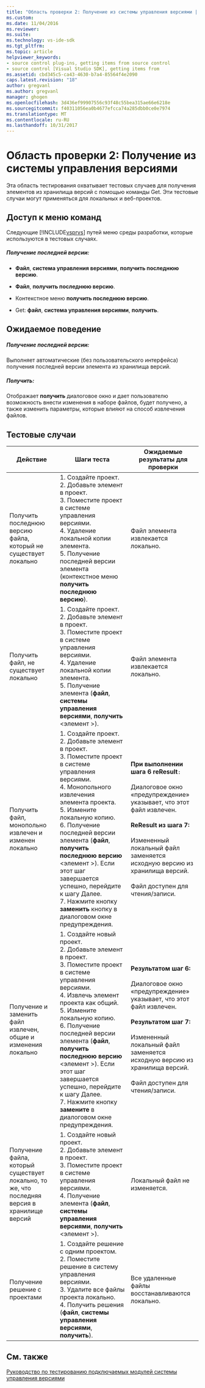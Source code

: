 ```yaml
---
title: "Область проверки 2: Получение из системы управления версиями | Документы Microsoft"
ms.custom: 
ms.date: 11/04/2016
ms.reviewer: 
ms.suite: 
ms.technology: vs-ide-sdk
ms.tgt_pltfrm: 
ms.topic: article
helpviewer_keywords:
- source control plug-ins, getting items from source control
- source control [Visual Studio SDK], getting items from
ms.assetid: cbd345c5-ca43-4630-b7a4-85564f4e2090
caps.latest.revision: "18"
author: gregvanl
ms.author: gregvanl
manager: ghogen
ms.openlocfilehash: 3d436ef99907556c93f48c55bea315ae66e6218e
ms.sourcegitcommit: f40311056ea0b4677efcca74a285dbb0ce0e7974
ms.translationtype: MT
ms.contentlocale: ru-RU
ms.lasthandoff: 10/31/2017
---
```

# <a name="test-area-2-get-from-source-control"></a>Область проверки 2: Получение из системы управления версиями
Эта область тестирования охватывает тестовых случаев для получения элементов из хранилища версий с помощью команды Get. Эти тестовые случаи могут применяться для локальных и веб-проектов.  
  
## <a name="command-menu-access"></a>Доступ к меню команд  
 Следующие [!INCLUDE[vsprvs](../../code-quality/includes/vsprvs_md.md)] путей меню среды разработки, которые используются в тестовых случаях.  
  
##### <a name="get-latest-version"></a>Получение последней версии:  
  
-   **Файл**, **система управления версиями**, **получить последнюю версию**.  
  
-   **Файл**, **получить последнюю версию**.  
  
-   Контекстное меню **получить последнюю версию**.  
  
-   Get: **файл**, **система управления версиями**, **получить**.  
  
## <a name="expected-behavior"></a>Ожидаемое поведение  
  
##### <a name="get-latest-version"></a>Получение последней версии:  
 Выполняет автоматические (без пользовательского интерфейса) получения последней версии элемента из хранилища версий.  
  
##### <a name="get"></a>Получить:  
 Отображает **получить** диалоговое окно и дает пользователю возможность внести изменения в наборе файлов, будет получено, а также изменить параметры, которые влияют на способ извлечения файлов.  
  
## <a name="test-cases"></a>Тестовые случаи  
  
|Действие|Шаги теста|Ожидаемые результаты для проверки|  
|------------|----------------|--------------------------------|  
|Получить последнюю версию файла, который не существует локально|1.  Создайте проект.<br />2.  Добавьте элемент в проект.<br />3.  Поместите проект в системе управления версиями.<br />4.  Удаление локальной копии элемента.<br />5.  Получение последней версии элемента (контекстное меню **получить последнюю версию**).|Файл элемента извлекается локально.|  
|Получить файл, не существует локально|1.  Создайте проект.<br />2.  Добавьте элемент в проект.<br />3.  Поместите проект в системе управления версиями.<br />4.  Удаление локальной копии элемента.<br />5.  Получение элемента (**файл**, **системы управления версиями**, **получить** \<элемент >).|Файл элемента извлекается локально.|  
|Получить файл, монопольно извлечен и изменен локально|1.  Создайте проект.<br />2.  Добавьте элемент в проект.<br />3.  Поместите проект в системе управления версиями.<br />4.  Монопольного извлечения элемента проекта.<br />5.  Измените локальную копию.<br />6.  Получение последней версии элемента (**файл**, **получить последнюю версию** \<элемент >). Если этот шаг завершается успешно, перейдите к шагу Далее.<br />7.  Нажмите кнопку **заменить** кнопку в диалоговом окне предупреждения.|**При выполнении шага 6 reResult**`:`<br /><br /> Диалоговое окно «предупреждение» указывает, что этот файл извлечен.<br /><br /> **ReResult из шага 7:**<br /><br /> Измененный локальный файл заменяется исходную версию из хранилища версий.<br /><br /> Файл доступен для чтения/записи.|  
|Получение и заменить файл извлечен, общие и изменения локально|1.  Создайте новый проект.<br />2.  Добавьте элемент в проект.<br />3.  Поместите проект в системе управления версиями.<br />4.  Извлечь элемент проекта как общий.<br />5.  Измените локальную копию.<br />6.  Получение последней версии элемента (**файл**, **получить последнюю версию** \<элемент >). Если этот шаг завершается успешно, перейдите к шагу Далее.<br />7.  Нажмите кнопку **замените** в диалоговом окне предупреждения.|**Результатом шаг 6:**<br /><br /> Диалоговое окно «предупреждение» указывает, что этот файл извлечен.<br /><br /> **Результатом шаг 7:**<br /><br /> Измененный локальный файл заменяется исходную версию из хранилища версий.<br /><br /> Файл доступен для чтения/записи.|  
|Получение файла, который существует локально, то же, что последняя версия в хранилище версий|1.  Создайте новый проект.<br />2.  Добавьте элемент в проект.<br />3.  Поместите проект в системе управления версиями.<br />4.  Получение элемента (**файл**, **системы управления версиями**, **получить** \<элемент >).|Локальный файл не изменяется.|  
|Получение решение с проектами|1.  Создайте решение с одним проектом.<br />2.  Поместите решение в систему управления версиями.<br />3.  Удалите все файлы проекта локально.<br />4.  Получить решения (**файл**, **системы управления версиями**, **получить**).|Все удаленные файлы восстанавливаются локально.|  
  
## <a name="see-also"></a>См. также  
 [Руководство по тестированию подключаемых модулей системы управления версиями](../../extensibility/internals/test-guide-for-source-control-plug-ins.md)